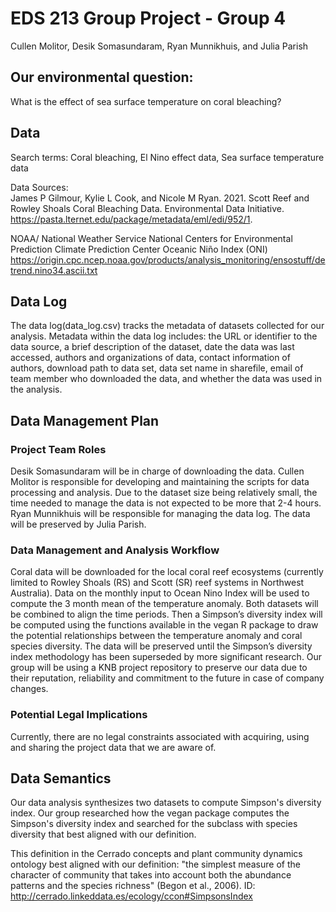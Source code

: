 # EDS 213 Group Project - Group 4

Cullen Molitor, Desik Somasundaram, Ryan Munnikhuis, and Julia Parish

## Our environmental question:
What is the effect of sea surface temperature on coral bleaching?

## Data
Search terms: Coral bleaching, El Nino effect data, Sea surface temperature data

Data Sources:\
James P Gilmour, Kylie L Cook, and Nicole M Ryan. 2021. Scott Reef and Rowley Shoals Coral Bleaching Data. Environmental Data Initiative. https://pasta.lternet.edu/package/metadata/eml/edi/952/1.

NOAA/ National Weather Service National Centers for Environmental Prediction Climate Prediction Center Oceanic Niño Index (ONI) https://origin.cpc.ncep.noaa.gov/products/analysis_monitoring/ensostuff/detrend.nino34.ascii.txt


## Data Log 

The data log(data_log.csv) tracks the metadata of datasets collected for our analysis. Metadata within the data log includes: the URL or identifier to the data source, a brief description of the dataset, date the data was last accessed, authors and organizations of data, contact information of authors, download path to data set, data set name in sharefile, email of team member who downloaded the data, and whether the data was used in the analysis. 

## Data Management Plan

### Project Team Roles
Desik Somasundaram will be in charge of downloading the data. Cullen Molitor is responsible for developing and maintaining the scripts for data processing and analysis. Due to the dataset size being relatively small, the time needed to manage the data is not expected to be more that 2-4 hours. Ryan Munnikhuis will be responsible for managing the data log. The data will be preserved by Julia Parish.

### Data Management and Analysis Workflow
Coral data will be downloaded for the local coral reef ecosystems (currently limited to Rowley Shoals (RS) and Scott (SR) reef systems in Northwest Australia). Data on the monthly input to Ocean Nino Index will be used to compute the 3 month mean of the temperature anomaly. Both datasets will be combined to align the time periods. Then a Simpson’s diversity index will be computed using the functions available in the vegan R package to draw the potential relationships between the temperature anomaly and coral species diversity. The data will be preserved until the Simpson’s diversity index methodology has been superseded by more significant research. Our group will be using a KNB project repository to preserve our data due to their reputation, reliability and commitment to the future in case of company changes. 

### Potential Legal Implications
Currently, there are no legal constraints associated with acquiring, using and sharing the project data that we are aware of.

## Data Semantics
Our data analysis synthesizes two datasets to compute Simpson's diversity index. Our group researched how the vegan package computes the
Simpson's diversity index and searched for the subclass with species diversity that best aligned with our definition. 

This definition in the Cerrado concepts and plant community dynamics ontology best aligned with our definition:
"the simplest measure of the character of community that takes into account both the abundance patterns
and the species richness" (Begon et al., 2006).
ID: http://cerrado.linkeddata.es/ecology/ccon#SimpsonsIndex

